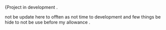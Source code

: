 {Project in development . 

not be update here to offten as not time to development and few things be hide to not be use before my allowance . 